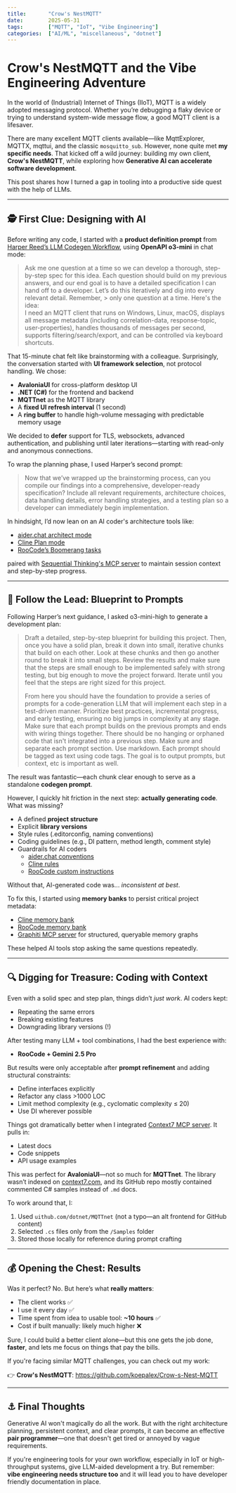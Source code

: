 ```yaml
---
title:       "Crow's NestMQTT"
date:        2025-05-31
tags:        ["MQTT", "IoT", "Vibe Engineering"]
categories:  ["AI/ML", "miscellaneous", "dotnet"]
---
```


# Crow's NestMQTT and the Vibe Engineering Adventure

In the world of (Industrial) Internet of Things (IIoT), MQTT is a widely adopted messaging protocol. Whether you’re debugging a flaky device or trying to understand system-wide message flow, a good MQTT client is a lifesaver.

There are many excellent MQTT clients available—like MqttExplorer, MQTTX, mqttui, and the classic `mosquitto_sub`. However, none quite met **my specific needs**. That kicked off a wild journey: building my own client, **Crow's NestMQTT**, while exploring how **Generative AI can accelerate software development**.

This post shares how I turned a gap in tooling into a productive side quest with the help of LLMs.

---

## 🕵️ First Clue: Designing with AI

Before writing any code, I started with a **product definition prompt** from [Harper Reed’s LLM Codegen Workflow](https://harper.blog/2025/02/16/my-llm-codegen-workflow-atm/), using **OpenAPI o3-mini** in chat mode:

> Ask me one question at a time so we can develop a thorough, step-by-step spec for this idea. Each question should build on  my previous answers, 
> and our end goal is to have a detailed specification I can hand off to a developer. Let’s do this iteratively and dig into every relevant detail. Remember, > only one question at a time.
> Here's the idea:  
> I need an MQTT client that runs on Windows, Linux, macOS, displays all message metadata (including correlation-data, response-topic, user-properties), handles thousands of messages per second, supports filtering/search/export, and can be controlled via keyboard shortcuts.

That 15-minute chat felt like brainstorming with a colleague. Surprisingly, the conversation started with **UI framework selection**, not protocol handling. We chose:

- **AvaloniaUI** for cross-platform desktop UI  
- **.NET (C#)** for the frontend and backend  
- **MQTTnet** as the MQTT library  
- A **fixed UI refresh interval** (1 second)  
- A **ring buffer** to handle high-volume messaging with predictable memory usage

We decided to **defer** support for TLS, websockets, advanced authentication, and publishing until later iterations—starting with read-only and anonymous connections.

To wrap the planning phase, I used Harper’s second prompt:

> Now that we’ve wrapped up the brainstorming process, can you compile our findings into a comprehensive, developer-ready specification? 
> Include all relevant requirements, architecture choices, data handling details, error handling strategies, and a testing plan so a developer can
> immediately begin implementation.

In hindsight, I’d now lean on an AI coder's architecture tools like:

- [aider.chat architect mode](https://aider.chat/2024/09/26/architect.html)  
- [Cline Plan mode](https://docs.cline.bot/features/plan-and-act)  
- [RooCode’s Boomerang tasks](https://docs.roocode.com/features/boomerang-tasks/)  

paired with [Sequential Thinking's MCP server](https://github.com/modelcontextprotocol/servers/tree/main/src/sequentialthinking) to maintain session context and step-by-step progress.

---

## 🧭 Follow the Lead: Blueprint to Prompts

Following Harper’s next guidance, I asked o3-mini-high to generate a development plan:

> Draft a detailed, step-by-step blueprint for building this project. Then, once you have a solid plan, break it down into small, iterative chunks that build
> on each other. Look at these chunks and then go another round to break it into small steps. Review the results and make sure that the steps are small
> enough to be implemented safely with strong testing, but big enough to move the project forward. Iterate until you feel that the steps are right sized for
> this project.
> 
> From here you should have the foundation to provide a series of prompts for a code-generation LLM that will implement each step in a test-driven manner.
> Prioritize best practices, incremental progress, and early testing, ensuring no big jumps in complexity at any stage. Make sure that each prompt builds on
> the previous prompts and ends with wiring things together. There should be no hanging or orphaned code that isn't integrated into a previous step.
> Make sure and separate each prompt section. Use markdown. Each prompt should be tagged as text using code tags. The goal is to output prompts, but context,
> etc is important as well.
>
> <SPEC>


The result was fantastic—each chunk clear enough to serve as a standalone **codegen prompt**.

However, I quickly hit friction in the next step: **actually generating code**. What was missing?

- A defined **project structure**  
- Explicit **library versions**  
- Style rules (.editorconfig, naming conventions)  
- Coding guidelines (e.g., DI pattern, method length, comment style)  
- Guardrails for AI coders 
  - [aider.chat conventions](https://aider.chat/docs/usage/conventions.html)
  - [Cline rules](https://docs.cline.bot/features/cline-rules)
  - [RooCode custom instructions](https://docs.roocode.com/features/custom-instructions/)

Without that, AI-generated code was... *inconsistent at best*.

To fix this, I started using **memory banks** to persist critical project metadata:

- [Cline memory bank](https://docs.cline.bot/prompting/cline-memory-bank)  
- [RooCode memory bank](https://github.com/GreatScottyMac/roo-code-memory-bank)  
- [Graphiti MCP server](https://github.com/getzep/graphiti/blob/main/mcp_server/README.md) for structured, queryable memory graphs

These helped AI tools stop asking the same questions repeatedly.

---

## 🔍 Digging for Treasure: Coding with Context

Even with a solid spec and step plan, things didn’t *just work*. AI coders kept:

- Repeating the same errors  
- Breaking existing features  
- Downgrading library versions (!)

After testing many LLM + tool combinations, I had the best experience with:

- **RooCode + Gemini 2.5 Pro**

But results were only acceptable after **prompt refinement** and adding structural constraints:

- Define interfaces explicitly  
- Refactor any class >1000 LOC  
- Limit method complexity (e.g., cyclomatic complexity ≤ 20)  
- Use DI wherever possible

Things got dramatically better when I integrated [Context7 MCP server](https://github.com/upstash/context7). It pulls in:

- Latest docs
- Code snippets
- API usage examples

This was perfect for **AvaloniaUI**—not so much for **MQTTnet**. The library wasn’t indexed on [context7.com](https://context7.com/?q=MQTTnet), and its GitHub repo mostly contained commented C# samples instead of `.md` docs.

To work around that, I:

1. Used `uithub.com/dotnet/MQTTnet` (not a typo—an alt frontend for GitHub content)
2. Selected `.cs` files only from the `/Samples` folder
3. Stored those locally for reference during prompt crafting

---

## 💰 Opening the Chest: Results

Was it perfect? No. But here’s what **really matters**:

- The client works ✅  
- I use it every day ✅  
- Time spent from idea to usable tool: **~10 hours** ✅  
- Cost if built manually: likely much higher ❌

Sure, I could build a better client alone—but this one gets the job done, **faster**, and lets me focus on things that pay the bills.

If you're facing similar MQTT challenges, you can check out my work:

👉 **Crow's NestMQTT**: https://github.com/koepalex/Crow-s-Nest-MQTT

---

## ⚓ Final Thoughts

Generative AI won't magically do all the work. But with the right architecture planning, persistent context, and clear prompts, it can become an effective **pair programmer**—one that doesn't get tired or annoyed by vague requirements.

If you're engineering tools for your own workflow, especially in IoT or high-throughput systems, give LLM-aided development a try. But remember: **vibe engineering needs structure too** and it will lead you to have developer friendly documentation in place.

